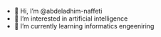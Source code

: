 - 👋 Hi, I’m @abdeladhim-naffeti
- 👀 I’m interested in artificial intelligence
- 🌱 I’m currently learning informatics engeeniring


<!---
abdeladhim-naffeti/abdeladhim-naffeti is a ✨ special ✨ repository because its `README.md` (this file) appears on your GitHub profile.
You can click the Preview link to take a look at your changes.
--->
